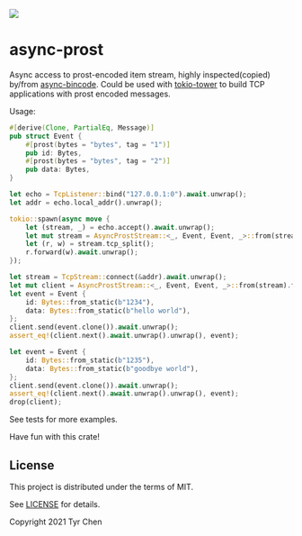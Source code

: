 ![](https://github.com/tyrchen/async-prost/workflows/build/badge.svg)

# async-prost

Async access to prost-encoded item stream, highly inspected(copied) by/from [async-bincode](https://github.com/jonhoo/async-bincode). Could be used with [tokio-tower](https://github.com/tower-rs/tokio-tower) to build TCP applications with prost encoded messages.

Usage:

```rust
#[derive(Clone, PartialEq, Message)]
pub struct Event {
    #[prost(bytes = "bytes", tag = "1")]
    pub id: Bytes,
    #[prost(bytes = "bytes", tag = "2")]
    pub data: Bytes,
}

let echo = TcpListener::bind("127.0.0.1:0").await.unwrap();
let addr = echo.local_addr().unwrap();

tokio::spawn(async move {
    let (stream, _) = echo.accept().await.unwrap();
    let mut stream = AsyncProstStream::<_, Event, Event, _>::from(stream).for_async();
    let (r, w) = stream.tcp_split();
    r.forward(w).await.unwrap();
});

let stream = TcpStream::connect(&addr).await.unwrap();
let mut client = AsyncProstStream::<_, Event, Event, _>::from(stream).for_async();
let event = Event {
    id: Bytes::from_static(b"1234"),
    data: Bytes::from_static(b"hello world"),
};
client.send(event.clone()).await.unwrap();
assert_eq!(client.next().await.unwrap().unwrap(), event);

let event = Event {
    id: Bytes::from_static(b"1235"),
    data: Bytes::from_static(b"goodbye world"),
};
client.send(event.clone()).await.unwrap();
assert_eq!(client.next().await.unwrap().unwrap(), event);
drop(client);
```

See tests for more examples.

Have fun with this crate!

## License

This project is distributed under the terms of MIT.

See [LICENSE](LICENSE.md) for details.

Copyright 2021 Tyr Chen
